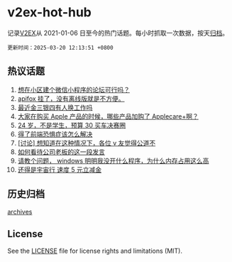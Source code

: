 # v2ex-hot-hub

 记录[V2EX](https://www.v2ex.com/)从 2021-01-06 日至今的热门话题。每小时抓取一次数据，按天[归档](archives)。

`更新时间：2025-03-20 12:13:51 +0800`

## 热议话题

1. [想在小区建个微信小程序的论坛可行吗？](https://www.v2ex.com/t/1119761)
1. [apifox 挂了，没有离线版就是不方便。](https://www.v2ex.com/t/1119645)
1. [最近金三银四有人换工作吗](https://www.v2ex.com/t/1119757)
1. [大家在购买 Apple 产品的时候，哪些产品加购了 Applecare+啊？](https://www.v2ex.com/t/1119700)
1. [24 岁，不是学生，预算 30 买车决赛圈](https://www.v2ex.com/t/1119794)
1. [得了前端恐惧症该怎么解决](https://www.v2ex.com/t/1119625)
1. [[讨论] 想知道在这种情况下，各位 v 友觉得公道不](https://www.v2ex.com/t/1119711)
1. [如何看待公司老板的这一段发言](https://www.v2ex.com/t/1119801)
1. [请教个问题， windows 明明我没开什么程序，为什么内存占用这么高](https://www.v2ex.com/t/1119723)
1. [还得是宇宙行 速度 5 元立减金](https://www.v2ex.com/t/1119778)

## 历史归档

[archives](archives)

## License

See the [LICENSE](LICENSE) file for license rights and limitations (MIT).
